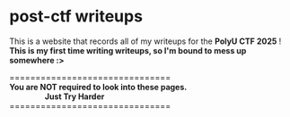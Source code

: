 # post-ctf writeups
This is a website that records all of my writeups for the <b>PolyU CTF 2025</b> !
<b><br>This is my first time writing writeups, so I'm bound to mess up somewhere :></b>

===============================<br>
<b>You are NOT required to look into these pages.</b><br>
<b>&nbsp;&nbsp;&nbsp;&nbsp;&nbsp;&nbsp;&nbsp;&nbsp;&nbsp;&nbsp;&nbsp;&nbsp;&nbsp;&nbsp;&nbsp;&nbsp;&nbsp;&nbsp;&nbsp;Just Try Harder&nbsp;&nbsp;&nbsp;</b><br>
===============================<br>
